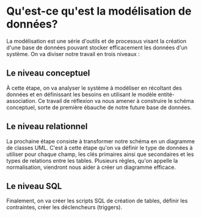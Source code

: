 # Qu'est-ce qu'est la modélisation de données?

La modélisation est une série d'outils et de processus visant la création d'une base de données pouvant stocker efficacement les données d'un système. On va diviser notre travail en trois niveaux :

## Le niveau conceptuel

À cette étape, on va analyser le système à modéliser en récoltant des données et en définissant les besoins en utilisant le modèle entité-association. Ce travail de réflexion va nous amener à construire le schéma conceptuel, sorte de première ébauche de notre future base de données.

## Le niveau relationnel

La prochaine étape consiste à transformer notre schéma en un diagramme de classes UML. C'est à cette étape qu'on va définir le type de données à utiliser pour chaque champ, les clés primaires ainsi que secondaires et les types de relations entre les tables. Plusieurs règles, qu'on appelle la normalisation, viendront nous aider à créer un diagramme efficace.

## Le niveau SQL

Finalement, on va créer les scripts SQL de création de tables, définir les contraintes, créer les déclencheurs (triggers).
